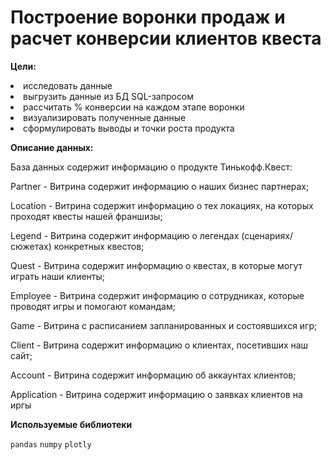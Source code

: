 **Построение воронки продаж и расчет конверсии клиентов квеста**
=====================

**Цели:**
<li>
исследовать данные
<li>
выгрузить данные из БД SQL-запросом
<li>
рассчитать % конверсии на каждом этапе воронки
<li>
визуализировать полученные данные
<li>
сформулировать выводы и точки роста продукта

**Описание данных:**

База данных содержит информацию о продукте Тинькофф.Квест:

Partner - Витрина содержит информацию о наших бизнес партнерах;
  
Location - Витрина содержит информацию о тех локациях, на которых проходят квесты нашей франшизы;
  
Legend - Витрина содержит информацию о легендах (сценариях/сюжетах) конкретных квестов;
  
Quest - Витрина содержит информацию о квестах, в которые могут играть наши клиенты;
  
Employee - Витрина содержит информацию о сотрудниках, которые проводят игры и помогают командам;
  
Game - Витрина с расписанием запланированных и состоявшихся игр;
  
Client - Витрина содержит информацию о клиентах, посетивших наш сайт;
  
Account - Витрина содержит информацию об аккаунтах клиентов;
  
Application - Витрина содержит информацию о заявках клиентов на иргы

**Используемые библиотеки**

`pandas`  `numpy` `plotly`
